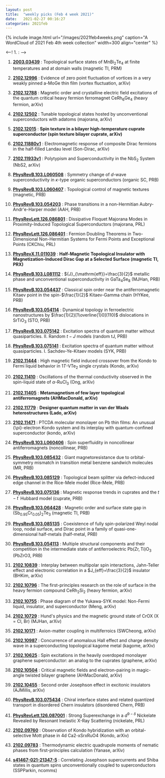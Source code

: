 ```yaml
---
layout: post
title:  "weekly picks (Feb 4 week 2021)"
date:   2021-02-27 00:16:27
categories: 2021feb
---
```


{% include image.html url="/images/2021feb4weeks.png" caption="A WordCloud of 2021 Feb 4th week collection" width=300 align="center" %}


<--! 1. **[]()** : -->


1. **[2003.03439](http://arxiv.org/abs/2003.03439)** : Topological surface states of MnBi$_2$Te$_4$ at finite temperatures and at domain walls (magnetic TI, PRM)

1. **[2102.12996](http://arxiv.org/abs/2102.12996)** : Evidence of zero point fluctuation of vortices in a very weakly pinned a-MoGe thin film (vortex fluctuation, arXiv)

1. **[2102.12788](http://arxiv.org/abs/2102.12788)** : Magnetic order and crystalline electric field excitations of the quantum critical heavy fermion ferromagnet CeRh$_6$Ge$_4$ (heavy fermion, arXiv)

1. **[2102.12502](http://arxiv.org/abs/2102.12502)** : Tunable topological states hosted by unconventional superconductors with adatoms (majorana, arXiv)

1. **[2102.12015](https://arxiv.org/abs/2102.12015)** : **Spin texture in a bilayer high-temperature cuprate superconductor (spin texture bilayer cuprate, arXiv)**

1. **[2102.11880v1](https://arxiv.org/abs/2102.11880v1)** : Electromagnetic response of composite Dirac fermions in the half-filled Landau level (Son-Dirac, arXiv)

1. **[2102.11933v1](https://arxiv.org/abs/2102.11933v1)** : Polytypism and Superconductivity in the NbS$_2$ System (NbS2, arXiv)

1. **[PhysRevB.103.L060508](https://link.aps.org/doi/10.1103/PhysRevB.103.L060508)** : Symmetry change of $d$-wave superconductivity in $\ensuremath{\kappa}$-type organic superconductors (organic SC, PRB)

1. **[PhysRevB.103.L060407](https://link.aps.org/doi/10.1103/PhysRevB.103.L060407)** : Topological control of magnetic textures (magnetic, PRB)

1. **[PhysRevB.103.054203](https://link.aps.org/doi/10.1103/PhysRevB.103.054203)** : Phase transitions in a non-Hermitian Aubry-Andr\'e-Harper model (AAH, PRB)

1. **[PhysRevLett.126.086801](https://link.aps.org/doi/10.1103/PhysRevLett.126.086801)** : Dissipative Floquet Majorana Modes in Proximity-Induced Topological Superconductors (majorana, PRL)

1. **[PhysRevLett.126.086401](https://link.aps.org/doi/10.1103/PhysRevLett.126.086401)** : Fermion Doubling Theorems in Two-Dimensional Non-Hermitian Systems for Fermi Points and Exceptional Points (CKChiu, PRL)

1. **[PhysRevX.11.011039](https://link.aps.org/doi/10.1103/PhysRevX.11.011039)** : **Half-Magnetic Topological Insulator with Magnetization-Induced Dirac Gap at a Selected Surface (magnetic TI, PRX)**


1. **[PhysRevB.103.L081112](https://link.aps.org/doi/10.1103/PhysRevB.103.L081112)** : ${J}_{\mathrm{eff}}=\frac{3}{2}$ metallic phase and unconventional superconductivity in ${\mathrm{GaTa}}_{4}{\mathrm{Se}}_{8}$ (MJHan, PRB)

1. **[PhysRevB.103.054437](https://link.aps.org/doi/10.1103/PhysRevB.103.054437)** : Classical spin order near the antiferromagnetic Kitaev point in the spin-$\frac{1}{2}$ Kitaev-Gamma chain (HYKee, PRB)

1. **[PhysRevB.103.054114](https://link.aps.org/doi/10.1103/PhysRevB.103.054114)** : Dynamical topology in ferroelectric nanostructures by $\frac{1}{2}[1\overline{1}0](110)$ dislocations in $\mathrm{Sr}\mathrm{Ti}{\mathrm{O}}_{3}$ (STO, PRB)

1. **[PhysRevB.103.075142](https://link.aps.org/doi/10.1103/PhysRevB.103.075142)** : Excitation spectra of quantum matter without quasiparticles. II. Random $t\ensuremath{-}J$ models (random tJ, PRB)

1. **[PhysRevB.103.075141](https://link.aps.org/doi/10.1103/PhysRevB.103.075141)** : Excitation spectra of quantum matter without quasiparticles. I. Sachdev-Ye-Kitaev models (SYK, PRB)

1. **[2102.11444](http://arxiv.org/abs/2102.11444)** : High magnetic field induced crossover from the Kondo to Fermi liquid behavior in 1$T$-VTe$_{2}$ single crystals (Kondo, arXiv)

1. **[2102.11410](http://arxiv.org/abs/2102.11410)** : Oscillations of the thermal conductivity observed in the spin-liquid state of $\alpha$-RuCl$_3$ (Ong, arXiv)

1. **[2102.11405](http://arxiv.org/abs/2102.11405)** : **Metamagnetism of few layer topological antiferromagnets (AHMacDonald, arXiv)**

1. **[2102.11779](http://arxiv.org/abs/2102.11779)** : **Designer quantum matter in van der Waals heterostructures (Lado, arXiv)**

1. **[2102.11471](http://arxiv.org/abs/2102.11471)** : PTCDA molecular monolayer on Pb thin films: An unusual {\pi}-electron Kondo system and its interplay with quantum-confined superconductor (kondo, arXiv)

1. **[PhysRevB.103.L060406](https://link.aps.org/doi/10.1103/PhysRevB.103.L060406)** : Spin superfluidity in noncollinear antiferromagnets (noncollinear, PRB)

1. **[PhysRevB.103.085432](https://link.aps.org/doi/10.1103/PhysRevB.103.085432)** : Giant magnetoresistance due to orbital-symmetry mismatch in transition metal benzene sandwich molecules (MR, PRB)

1. **[PhysRevB.103.085129](https://link.aps.org/doi/10.1103/PhysRevB.103.085129)** : Topological beam splitter via defect-induced edge channel in the Rice-Mele model (Rice-Mele, PRB)

1. **[PhysRevB.103.075136](https://link.aps.org/doi/10.1103/PhysRevB.103.075136)** : Magnetic response trends in cuprates and the $t\ensuremath{-}{t}^{\ensuremath{'}}$ Hubbard model (cuprate, PRB)

1. **[PhysRevB.103.064428](https://link.aps.org/doi/10.1103/PhysRevB.103.064428)** : Magnetic order and surface state gap in ${({\mathrm{Sb}}_{0.95}{\mathrm{Cr}}_{0.05})}_{2} {\mathrm{Te}}_{3}$ (magnetic TI, PRB)

1. **[PhysRevB.103.085135](https://link.aps.org/doi/10.1103/PhysRevB.103.085135)** : Coexistence of fully spin-polarized Weyl nodal loop, nodal surface, and Dirac point in a family of quasi-one-dimensional half-metals (half-metal, PRB)

1. **[PhysRevB.103.054113](https://link.aps.org/doi/10.1103/PhysRevB.103.054113)** : Multiple structural components and their competition in the intermediate state of antiferroelectric $\mathrm{Pb}(\mathrm{Zr},\mathrm{Ti}){\mathrm{O}}_{3}$ (PbZrO3, PRB)

1. **[2102.10839](http://arxiv.org/abs/2102.10839)** : Interplay between multipolar spin interactions, Jahn-Teller effect and electronic correlation in a $J_{eff}=\frac{3}{2}$ insulator (BHKim, arXiv)

1. **[2102.10796](http://arxiv.org/abs/2102.10796)** : The first-principles research on the role of surface in the heavy fermion compound CeRh$_2$Si$_2$ (heavy fermion, arXiv)

1. **[2102.10755](http://arxiv.org/abs/2102.10755)** : Phase diagram of the Yukawa-SYK model: Non-Fermi liquid, insulator, and superconductor (Meng, arXiv)

1. **[2102.10729](http://arxiv.org/abs/2102.10729)** : Hund's physics and the magnetic ground state of CrOX (X = Cl, Br) (MJHan, arXiv)

1. **[2102.10171](http://arxiv.org/abs/2102.10171)** : Axion-matter coupling in multiferroics (SWCheong, arXiv)

1. **[2102.10987](http://arxiv.org/abs/2102.10987)** : Concurrence of anomalous Hall effect and charge density wave in a superconducting topological kagome metal (kagome, arXiv)

1. **[2102.10625](http://arxiv.org/abs/2102.10625)** : Spin excitations in the heavily overdoped monolayer graphene superconductor: an analog to the cuprates (graphene, arXiv)

1. **[2102.10504](http://arxiv.org/abs/2102.10504)** : Critical magnetic fields and electron-pairing in magic-angle twisted bilayer graphene (AHMacDonald, arXiv)

1. **[2102.10455](http://arxiv.org/abs/2102.10455)** : Second order Josephson effect in excitonic insulators (AJMillis, arXiv)

1. **[PhysRevB.103.075434](https://link.aps.org/doi/10.1103/PhysRevB.103.075434)** : Chiral interface states and related quantized transport in disordered Chern insulators (disordered Chern, PRB)

1. **[PhysRevLett.126.087001](https://link.aps.org/doi/10.1103/PhysRevLett.126.087001)** : Strong Superexchange in a ${d}^{9\ensuremath{-}\ensuremath{\delta}}$ Nickelate Revealed by Resonant Inelastic X-Ray Scattering (nickelate, PRL)



1. **[2102.09760](http://arxiv.org/abs/2102.09760)** : Observation of Kondo hybridization with an orbital-selective Mott phase in 4d Ca2-xSrxRuO4 (Kondo, arXiv)

1. **[2102.09783](http://arxiv.org/abs/2102.09783)** : Thermodynamic electric quadrupole moments of nematic phases from first-principles calculation (Yanase, arXiv)

1. **[s41467-021-21347-5](https://www.nature.com/articles/s41467-021-21347-5)** : Correlating Josephson supercurrents and Shiba states in quantum spins unconventionally coupled to superconductors (SSPParkin, ncomms)
